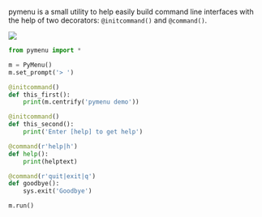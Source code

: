 pymenu is a small utility to help easily build command line interfaces with the help of two decorators: `@initcommand()` and `@command()`.

![](http://i.imgur.com/1s8QgtD.png)

```python
from pymenu import *

m = PyMenu()
m.set_prompt('> ')

@initcommand()
def this_first():
    print(m.centrify('pymenu demo'))

@initcommand()
def this_second():
    print('Enter [help] to get help')

@command(r'help|h')
def help():
    print(helptext)

@command(r'quit|exit|q')
def goodbye():
    sys.exit('Goodbye')

m.run()
```